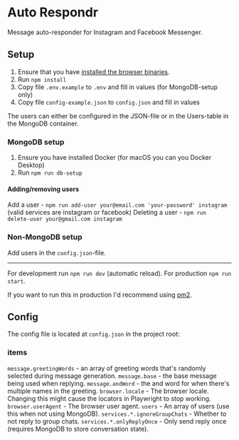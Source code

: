 # Auto Respondr
Message auto-responder for Instagram and Facebook Messenger.

## Setup
1. Ensure that you have [installed the browser binaries](https://playwright.dev/docs/browsers#managing-browser-binaries).
2. Run `npm install`
3. Copy file `.env.example` to `.env` and fill in values (for MongoDB-setup only)
4. Copy file `config-example.json` to `config.json` and fill in values

The users can either be configured in the JSON-file or in the Users-table in the MongoDB container.

### MongoDB setup
1. Ensure you have installed Docker (for macOS you can you Docker Desktop)
2. Run `npm run db-setup`

#### Adding/removing users
Add a user - `npm run add-user your@email.com 'your-password' instagram` (valid services are instagram or facebook)
Deleting a user - `npm run delete-user your@gmail.com instagram`

### Non-MongoDB setup
Add users in the `config.json`-file.

<hr>

For development run `npm run dev` (automatic reload). For production `npm run start`.

If you want to run this in production I'd recommend using [pm2](https://pm2.keymetrics.io/).

## Config
The config file is located at `config.json` in the project root:

### items
`message.greetingWords` - an array of greeting words that's randomly selected during message generation.
`message.base` - the base message being used when replying.
`message.andWord` - the and word for when there's multiple names in the greeting.
`browser.locale` - The browser locale. Changing this might cause the locators in Playwright to stop working.
`browser.userAgent` - The browser user agent.
`users` - An array of users (use this when not using MongoDB).
`services.*.ignoreGroupChats` - Whether to not reply to group chats.
`services.*.onlyReplyOnce` - Only send reply once (requires MongoDB to store conversation state).